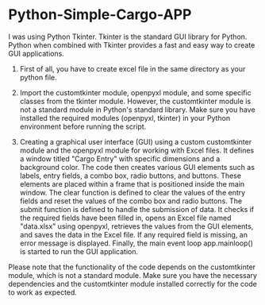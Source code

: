 # Python-Simple-Cargo-APP

I was using Python Tkinter. Tkinter is the standard GUI library for Python. Python when combined with Tkinter provides a fast and easy way to create GUI applications.

1. First of all, you have to create excel file in the same directory as your python file.

2. Import the customtkinter module, openpyxl module, and some specific classes from the tkinter module. 
However, the customtkinter module is not a standard module in Python's standard library. Make sure you have installed the required modules (openpyxl, tkinter) in your Python environment before running the script.

3. Creating a graphical user interface (GUI) using a custom customtkinter module and the openpyxl module for working with Excel files. It defines a window titled "Cargo Entry" with specific dimensions and a background color.
The code then creates various GUI elements such as labels, entry fields, a combo box, radio buttons, and buttons. These elements are placed within a frame that is positioned inside the main window.
The clear function is defined to clear the values of the entry fields and reset the values of the combo box and radio buttons.
The submit function is defined to handle the submission of data. It checks if the required fields have been filled in, opens an Excel file named "data.xlsx" using openpyxl, retrieves the values from the GUI elements, and saves the data in the Excel file. If any required field is missing, an error message is displayed.
Finally, the main event loop app.mainloop() is started to run the GUI application.

Please note that the functionality of the code depends on the customtkinter module, which is not a standard module. Make sure you have the necessary dependencies and the customtkinter module installed correctly for the code to work as expected.
